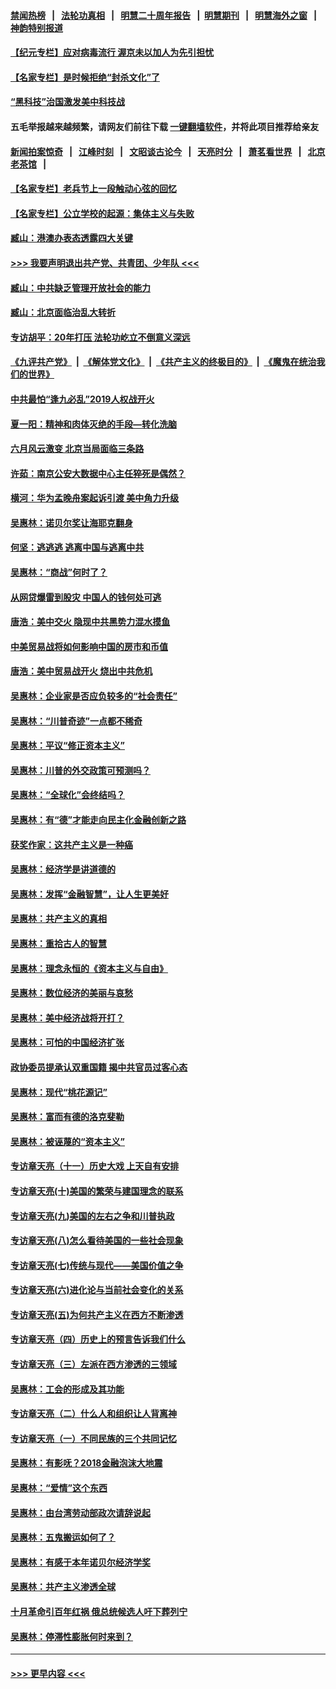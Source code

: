 #### [禁闻热榜](热点新闻.md?=0)  &nbsp;&nbsp;|&nbsp;&nbsp; [法轮功真相](https://github.com/gfw-breaker/truth/blob/master/README.md?=0) &nbsp;&nbsp;|&nbsp;&nbsp; [明慧二十周年报告](https://github.com/gfw-breaker/mh-reports/blob/master/README.md?=0) &nbsp;&nbsp;|&nbsp;&nbsp;[明慧期刊](https://github.com/gfw-breaker/mh-qikan) &nbsp;&nbsp;|&nbsp;&nbsp; [明慧海外之窗](https://github.com/gfw-breaker/mh-news/blob/master/README.md?=0) &nbsp;&nbsp;|&nbsp;&nbsp; [神韵特别报道](https://github.com/gfw-breaker/mh-news/blob/master/shenyun.md?=0)
#### [【纪元专栏】应对病毒流行 渥京未以加人为先引担忧](../pages/nsc423/n11875714.md?t=03060331) 
#### [【名家专栏】是时候拒绝“封杀文化”了](../pages/nsc423/n11814093.md?t=03060331) 
#### [“黑科技”治国激发美中科技战](../pages/nsc423/n11638056.md?t=03060331) 
#### 五毛举报越来越频繁，请网友们前往下载 [一键翻墙软件](https://github.com/gfw-breaker/ssr-accounts)，并将此项目推荐给亲友
#### [新闻拍案惊奇](https://github.com/gfw-breaker/banned-news/blob/master/pages/link4.md) &nbsp;&nbsp;|&nbsp;&nbsp; [江峰时刻](https://github.com/gfw-breaker/banned-news/blob/master/pages/link4.md) &nbsp;&nbsp;|&nbsp;&nbsp; [文昭谈古论今](https://github.com/gfw-breaker/banned-news/blob/master/pages/link4.md) &nbsp;&nbsp;|&nbsp;&nbsp; [天亮时分](https://github.com/gfw-breaker/banned-news/blob/master/pages/link4.md) &nbsp;&nbsp;|&nbsp;&nbsp; [萧茗看世界](https://github.com/gfw-breaker/banned-news/blob/master/pages/link4.md) &nbsp;&nbsp;|&nbsp;&nbsp; [北京老茶馆](https://github.com/gfw-breaker/banned-news/blob/master/pages/link4.md) &nbsp;&nbsp;|&nbsp;&nbsp; 
#### [【名家专栏】老兵节上一段触动心弦的回忆](../pages/nsc423/n11646016.md?t=03060331) 
#### [【名家专栏】公立学校的起源：集体主义与失败](../pages/nsc423/n11601833.md?t=03060331) 
#### [臧山：港澳办表态透露四大关键](../pages/nsc423/n11421628.md?t=03060331) 
#### [>>> 我要声明退出共产党、共青团、少年队 <<<](https://github.com/begood0513/goodnews/blob/master/quit/letter.md) 
#### [臧山：中共缺乏管理开放社会的能力](../pages/nsc423/n11407457.md?t=03060331) 
#### [臧山：北京面临治乱大转折](../pages/nsc423/n11406895.md?t=03060331) 
#### [专访胡平：20年打压 法轮功屹立不倒意义深远](../pages/nsc423/n11398800.md?t=03060331) 
#### [《九评共产党》](https://github.com/begood0513/9ping.md/blob/master/README.md) &nbsp;|&nbsp; [《解体党文化》](../../../../jtdwh.md/blob/master/README.md)  &nbsp;|&nbsp; [《共产主义的终极目的》](../../../../gczydzjmd.md/blob/master/README.md) &nbsp;|&nbsp; [《魔鬼在统治我们的世界》](../../../../mgztzwmdsj.md/blob/master/README.md) 
#### [中共最怕“逢九必乱”2019人权战开火](../pages/nsc423/n11385248.md?t=03060331) 
#### [夏一阳：精神和肉体灭绝的手段—转化洗脑](../pages/nsc423/n11368250.md?t=03060331) 
#### [六月风云激变 北京当局面临三条路](../pages/nsc423/n11313668.md?t=03060331) 
#### [许茹：南京公安大数据中心主任猝死是偶然？](../pages/nsc423/n11064744.md?t=03060331) 
#### [横河：华为孟晚舟案起诉引渡 美中角力升级](../pages/nsc423/n11027230.md?t=03060331) 
#### [吴惠林：诺贝尔奖让海耶克翻身](../pages/nsc423/n10890049.md?t=03060331) 
#### [何坚：逃逃逃 逃离中国与逃离中共](../pages/nsc423/n10592891.md?t=03060331) 
#### [吴惠林：“商战”何时了？](../pages/nsc423/n10573558.md?t=03060331) 
#### [从网贷爆雷到股灾 中国人的钱何处可逃](../pages/nsc423/n10572800.md?t=03060331) 
#### [唐浩：美中交火 隐现中共黑势力混水摸鱼](../pages/nsc423/n10544040.md?t=03060331) 
#### [中美贸易战将如何影响中国的房市和币值](../pages/nsc423/n10543697.md?t=03060331) 
#### [唐浩：美中贸易战开火 烧出中共危机](../pages/nsc423/n10540126.md?t=03060331) 
#### [吴惠林：企业家是否应负较多的“社会责任”](../pages/nsc423/n10535022.md?t=03060331) 
#### [吴惠林：“川普奇迹”一点都不稀奇](../pages/nsc423/n10512808.md?t=03060331) 
#### [吴惠林：平议“修正资本主义”](../pages/nsc423/n10495724.md?t=03060331) 
#### [吴惠林：川普的外交政策可预测吗？](../pages/nsc423/n10462387.md?t=03060331) 
#### [吴惠林：“全球化”会终结吗？](../pages/nsc423/n10452838.md?t=03060331) 
#### [吴惠林：有“德”才能走向民主化金融创新之路](../pages/nsc423/n10432292.md?t=03060331) 
#### [获奖作家：这共产主义是一种癌](../pages/nsc423/n10431541.md?t=03060331) 
#### [吴惠林：经济学是讲道德的](../pages/nsc423/n10398014.md?t=03060331) 
#### [吴惠林：发挥“金融智慧”，让人生更美好](../pages/nsc423/n10375019.md?t=03060331) 
#### [吴惠林：共产主义的真相](../pages/nsc423/n10351394.md?t=03060331) 
#### [吴惠林：重拾古人的智慧](../pages/nsc423/n10337691.md?t=03060331) 
#### [吴惠林：理念永恒的《资本主义与自由》](../pages/nsc423/n10316274.md?t=03060331) 
#### [吴惠林：数位经济的美丽与哀愁](../pages/nsc423/n10292946.md?t=03060331) 
#### [吴惠林：美中经济战将开打？](../pages/nsc423/n10258825.md?t=03060331) 
#### [吴惠林：可怕的中国经济扩张](../pages/nsc423/n10219147.md?t=03060331) 
#### [政协委员提承认双重国籍 揭中共官员过客心态](../pages/nsc423/n10208809.md?t=03060331) 
#### [吴惠林：现代“桃花源记”](../pages/nsc423/n10185234.md?t=03060331) 
#### [吴惠林：富而有德的洛克斐勒](../pages/nsc423/n10142264.md?t=03060331) 
#### [吴惠林：被诬蔑的“资本主义”](../pages/nsc423/n10124816.md?t=03060331) 
#### [专访章天亮（十一）历史大戏 上天自有安排](../pages/nsc423/n10094905.md?t=03060331) 
#### [专访章天亮(十)美国的繁荣与建国理念的联系](../pages/nsc423/n10094899.md?t=03060331) 
#### [专访章天亮(九)美国的左右之争和川普执政](../pages/nsc423/n10094889.md?t=03060331) 
#### [专访章天亮(八)怎么看待美国的一些社会现象](../pages/nsc423/n10094857.md?t=03060331) 
#### [专访章天亮(七)传统与现代——美国价值之争](../pages/nsc423/n10093140.md?t=03060331) 
#### [专访章天亮(六)进化论与当前社会变化的关系](../pages/nsc423/n10092036.md?t=03060331) 
#### [专访章天亮(五)为何共产主义在西方不断渗透](../pages/nsc423/n10083620.md?t=03060331) 
#### [专访章天亮（四）历史上的预言告诉我们什么](../pages/nsc423/n10083606.md?t=03060331) 
#### [专访章天亮（三）左派在西方渗透的三领域](../pages/nsc423/n10081115.md?t=03060331) 
#### [吴惠林：工会的形成及其功能](../pages/nsc423/n10080633.md?t=03060331) 
#### [专访章天亮（二）什么人和组织让人背离神](../pages/nsc423/n10076637.md?t=03060331) 
#### [专访章天亮（一）不同民族的三个共同记忆](../pages/nsc423/n10074188.md?t=03060331) 
#### [吴惠林：有影呒？2018金融泡沫大地震](../pages/nsc423/n10040534.md?t=03060331) 
#### [吴惠林：“爱情”这个东西](../pages/nsc423/n10019423.md?t=03060331) 
#### [吴惠林：由台湾劳动部政次请辞说起](../pages/nsc423/n9979679.md?t=03060331) 
#### [吴惠林：五鬼搬运如何了？](../pages/nsc423/n9925338.md?t=03060331) 
#### [吴惠林：有感于本年诺贝尔经济学奖](../pages/nsc423/n9871883.md?t=03060331) 
#### [吴惠林：共产主义渗透全球](../pages/nsc423/n9812748.md?t=03060331) 
#### [十月革命引百年红祸 俄总统候选人吁下葬列宁](../pages/nsc423/n9810182.md?t=03060331) 
#### [吴惠林：停滞性膨胀何时来到？](../pages/nsc423/n9764136.md?t=03060331) 

----
#### [ >>> 更早内容 <<< ](../indexes/nsc423-earlier.md)
